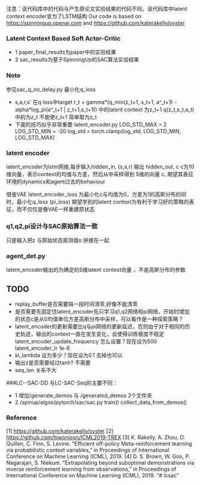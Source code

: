 注意：该代码库中的代码与产生原论文实验结果的代码不同，该代码库中latent context encoder变为了LSTM结构
Our code is based on https://spinningup.openai.com and https://github.com/katerakelly/oyster
### Latent Context Based Soft Actor-Critic
- 1 paper_final_results为paper中的实验结果
- 2 sac_results为基于SpinningUp的SAC算法实验结果

### Note
参见sac_q_no_delay.py 最小化q_loss
- s,a,r,s' 在q loss中target r_t + gamma*(q_min(z_t+1, s_t+1, a^_t+1) - alpha*log_pi(a^_t+1 | z_t+1,s_t+1)) 中的latent context 为z_t+1
q(z_t,s_t,a_t)中的为z_t 不能使z_t+1 简单取为z_t
- 下面的技巧似乎非常重要
latent_encoder.py
LOG_STD_MAX = 2
LOG_STD_MIN = -20
log_std = torch.clamp(log_std, LOG_STD_MIN, LOG_STD_MAX)

### latent encoder
latent_encoder为lstm网络,每步输入hidden_in, (s,a,r) 输出 hidden_out, c
c为10维向量，表示context的均值与方差，然后从中采样得到 5维的向量 c, 期望其表征环境的dynamics和agent过去的behaviour

借鉴VAE latent_encoder_loss 为最小化c与均值为0，方差为1的高斯分布的同时，最小化q_loss (pi_loss)
期望学到的latent context为有利于学习好的策略的表征，而不仅仅是像VAE一样重建原状态

### q1,q2,pi设计与SAC原始算法一致
只是输入把z 与原始状态观测值o 拼接在一起

### agent_det.py
latent_encoder输出的为确定的5维latent context向量 ，不是高斯分布的参数

## TODO
- replay_buffer是否需要隔一段时间清零,好像不能清零
- 是否需要先固定住latent_encoder先只学习q1,q2网络和pi网络，开始时增加的状态c是从0均值单位方差高斯分布中采样，可以看作是一种探索策略？
- latent_encoder的更新需要比q与pi网络的更新延迟，否则由于对于相同的历史轨迹，输出的context一直在发生变化，会使得训练极度不稳定
latent_encoder_update_frequency 怎么设置？现在设为500
latent_encoder_lr 1e-6
- kl_lambda 设为多少？现在设为0.1 去掉也可以
- 输出z是否需要经过tanh? 不需要
- seq_len 关系不大

###LC--SAC-DD
与LC-SAC-Seq的主要不同：
- 1 增加/generate_demos 与 /generated_demos 2个文件夹
- 2 /spinup/algos/pytorch/sac/sac.py train() collect_data_from_demos()


### Reference
[1] https://github.com/katerakelly/oyster
[2] https://github.com/hiwonjoon/ICML2019-TREX
[3] K. Rakelly, A. Zhou, D. Quillen, C. Finn, S. Levine. ”Efficient off-policy Meta-reinforcement learning via probabilistic context variables,” in Proceedings of International Conference on Machine Learning (ICML), 2019.
[4] D. S. Brown, W. Goo, P. Nagarajan, S. Niekum. ”Extrapolating beyond suboptimal demonstrations via inverse reinforcement learning from observations,” in Proceedings of International Conference on Machine Learning (ICML), 2019.
"# lcsac" 

